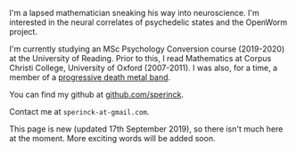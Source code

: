 I'm a lapsed mathematician sneaking his way into neuroscience. I'm interested in the neural correlates of psychedelic states and the OpenWorm project.

I'm currently studying an MSc Psychology Conversion course (2019-2020) at the University of Reading. Prior to this, I read Mathematics at Corpus Christi College, University of Oxford (2007-2011). I was also, for a time, a member of a [progressive death metal band](https://www.google.co.uk/search?q=ageless+oblivion).

You can find my github at [github.com/sperinck](https://github.com/sperinck).

Contact me at ```sperinck-at-gmail.com```.

This page is new (updated 17th September 2019), so there isn't much here at the moment. More exciting words will be added soon.
<!---
## Welcome to GitHub Pages

You can use the [editor on GitHub](https://github.com/sperinck/sperinck.github.io/edit/master/index.md) to maintain and preview the content for your website in Markdown files.

Whenever you commit to this repository, GitHub Pages will run [Jekyll](https://jekyllrb.com) to rebuild the pages in your site, from the content in your Markdown files.

### Markdown

Markdown is a lightweight and easy-to-use syntax for styling your writing. It includes conventions for

```markdown
Syntax highlighted code block

# Header 1
## Header 2
### Header 3

- Bulleted
- List

1. Numbered
2. List

**Bold** and _Italic_ and `Code` text

[Link](url) and ![Image](src)
```

For more details see [GitHub Flavored Markdown](https://guides.github.com/features/mastering-markdown/).

### Jekyll Themes

Your Pages site will use the layout and styles from the Jekyll theme you have selected in your [repository settings](https://github.com/sperinck/sperinck.github.io/settings). The name of this theme is saved in the Jekyll `_config.yml` configuration file.

### Support or Contact

Having trouble with Pages? Check out our [documentation](https://help.github.com/categories/github-pages-basics/) or [contact support](https://github.com/contact) and we’ll help you sort it out.
-->
